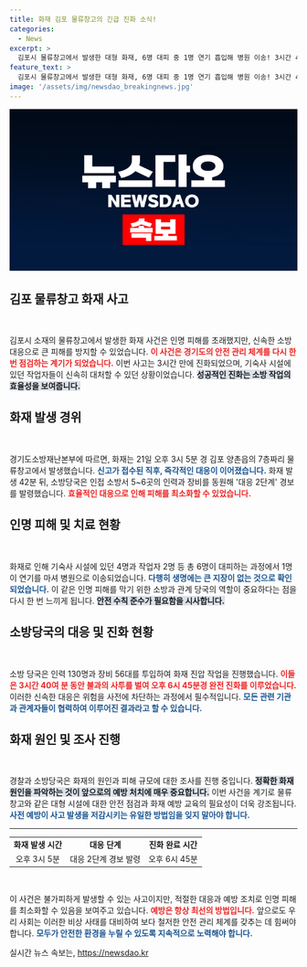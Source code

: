 ```yaml
---
title: 화재 김포 물류창고의 긴급 진화 소식!
categories:
  - News
excerpt: >
  김포시 물류창고에서 발생한 대형 화재, 6명 대피 중 1명 연기 흡입해 병원 이송! 3시간 40분 만에 진화된 불길 뒤, 진상 규명이 급선무다.
feature_text: >
  김포시 물류창고에서 발생한 대형 화재, 6명 대피 중 1명 연기 흡입해 병원 이송! 3시간 40분 만에 진화된 불길 뒤, 진상 규명이 급선무다.
image: '/assets/img/newsdao_breakingnews.jpg'
---
```


<p><img src="/assets/img/newsdao_breakingnews.jpg" alt="cryptoinkorea 속보" /></p>

<h2 data-ke-size="size26">김포 물류창고 화재 사고</h2>

<p data-ke-size="size16">&nbsp;</p>

<p>김포시 소재의 물류창고에서 발생한 화재 사건은 인명 피해를 초래했지만, 신속한 소방 대응으로 큰 피해를 방지할 수 있었습니다. <b><span style="color: #ee2323;">이 사건은 경기도의 안전 관리 체계를 다시 한 번 점검하는 계기가 되었습니다.</span></b> 이번 사고는 3시간 만에 진화되었으며, 기숙사 시설에 있던 작업자들이 신속히 대처할 수 있던 상황이었습니다. <b><span style="background-color: #21538527;">성공적인 진화는 소방 작업의 효율성을 보여줍니다.</span></b> </p>

<h2 data-ke-size="size26">화재 발생 경위</h2>

<p data-ke-size="size16">&nbsp;</p>

<p>경기도소방재난본부에 따르면, 화재는 21일 오후 3시 5분 경 김포 양촌읍의 7층짜리 물류창고에서 발생했습니다. <b><span style="color: #1a5490;">신고가 접수된 직후, 즉각적인 대응이 이어졌습니다.</span></b> 화재 발생 42분 뒤, 소방당국은 인접 소방서 5~6곳의 인력과 장비를 동원해 '대응 2단계' 경보를 발령했습니다. <b><span style="color: #ee2323;">효율적인 대응으로 인해 피해를 최소화할 수 있었습니다.</span></b></p>

<h2 data-ke-size="size26">인명 피해 및 치료 현황</h2>

<p data-ke-size="size16">&nbsp;</p>

<p>화재로 인해 기숙사 시설에 있던 4명과 작업자 2명 등 총 6명이 대피하는 과정에서 1명이 연기를 마셔 병원으로 이송되었습니다. <b><span style="color: #1a5490;">다행히 생명에는 큰 지장이 없는 것으로 확인되었습니다.</span></b> 이 같은 인명 피해를 막기 위한 소방과 관계 당국의 역할이 중요하다는 점을 다시 한 번 느끼게 됩니다. <b><span style="background-color: #21538527;">안전 수칙 준수가 필요함을 시사합니다.</span></b></p>

<h2 data-ke-size="size26">소방당국의 대응 및 진화 현황</h2>

<p data-ke-size="size16">&nbsp;</p>

<p>소방 당국은 인력 130명과 장비 56대를 투입하여 화재 진압 작업을 진행했습니다. <b><span style="color: #ee2323;">이들은 3시간 40여 분 동안 불과의 사투를 벌여 오후 6시 45분경 완전 진화를 이루었습니다.</span></b> 이러한 신속한 대응은 위험을 사전에 차단하는 과정에서 필수적입니다. <b><span style="color: #1a5490;">모든 관련 기관과 관계자들이 협력하여 이루어진 결과라고 할 수 있습니다.</span></b></p>

<h2 data-ke-size="size26">화재 원인 및 조사 진행</h2>

<p data-ke-size="size16">&nbsp;</p>

<p>경찰과 소방당국은 화재의 원인과 피해 규모에 대한 조사를 진행 중입니다. <b><span style="background-color: #21538527;">정확한 화재 원인을 파악하는 것이 앞으로의 예방 처치에 매우 중요합니다.</span></b> 이번 사건을 계기로 물류창고와 같은 대형 시설에 대한 안전 점검과 화재 예방 교육의 필요성이 더욱 강조됩니다. <b><span style="color: #1a5490;">사전 예방이 사고 발생을 저감시키는 유일한 방법임을 잊지 말아야 합니다.</span></b></p>

<hr>

<table style="width: 100%">
  <tr>
    <td style="text-align: center; height: 17px;"><b>화재 발생 시간</b></td>
    <td style="text-align: center; height: 17px;"><b>대응 단계</b></td>
    <td style="text-align: center; height: 17px;"><b>진화 완료 시간</b></td>
  </tr>
  <tr>
    <td style="text-align: center; height: 17px;">오후 3시 5분</td>
    <td style="text-align: center; height: 17px;">대응 2단계 경보 발령</td>
    <td style="text-align: center; height: 17px;">오후 6시 45분</td>
  </tr>
</table>

<p data-ke-size="size16">&nbsp;</p>

<p>이 사건은 불가피하게 발생할 수 있는 사고이지만, 적절한 대응과 예방 조치로 인명 피해를 최소화할 수 있음을 보여주고 있습니다. <b><span style="color: #ee2323;">예방은 항상 최선의 방법입니다.</span></b> 앞으로도 우리 사회는 이러한 비상 사태를 대비하여 보다 철저한 안전 관리 체계를 갖추는 데 힘써야 합니다. <b><span style="color: #1a5490;">모두가 안전한 환경을 누릴 수 있도록 지속적으로 노력해야 합니다.</span></b></p>
실시간 뉴스 속보는, <a href="https://newsdao.kr" rel="dofollow">https://newsdao.kr</a>


